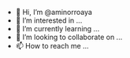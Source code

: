 - 👋 Hi, I’m @aminorroaya
- 👀 I’m interested in ...
- 🌱 I’m currently learning ...
- 💞️ I’m looking to collaborate on ...
- 📫 How to reach me ...

<!---
aminorroaya/aminorroaya is a ✨ special ✨ repository because its `README.md` (this file) appears on your GitHub profile.
You can click the Preview link to take a look at your changes.
--->
